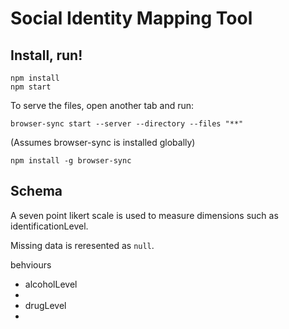 
# Social Identity Mapping Tool


## Install, run!

    npm install
    npm start

To serve the files, open another tab and run:

    browser-sync start --server --directory --files "**"

(Assumes browser-sync is installed globally)

    npm install -g browser-sync


## Schema

A seven point likert scale is used to measure dimensions such as identificationLevel. 

Missing data is reresented as `null`.

behviours

- alcoholLevel
- 
- drugLevel
- 

